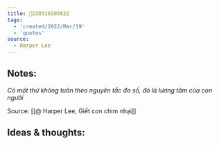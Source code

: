 ```yaml
---
title: 💬220319203822
tags:
  - 'created/2022/Mar/19'
  - 'quotes'
source:
  - Harper Lee
---
```


## Notes:
*Có một thứ không tuân theo nguyên tắc đa số, đó là lương tâm của con người*

Source: [[@ Harper Lee, Giết con chim nhại]]

## Ideas & thoughts:
